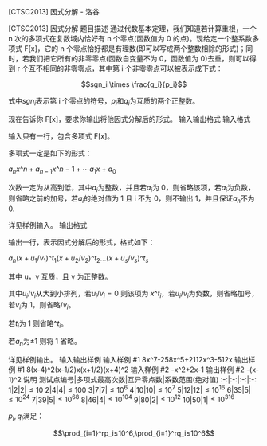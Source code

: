 



[CTSC2013] 因式分解 - 洛谷














[CTSC2013] 因式分解
题目描述
通过代数基本定理，我们知道若计算重根，一个 n 次的多项式在复数域内恰好有 n 个零点(函数值为 0 的点)。现给定一个整系数多项式 F[x]，它的 n 个零点恰好都是有理数(即可以写成两个整数相除的形式)；同时，若我们把它所有的非零零点(函数自变量不为 0，函数值为 0)去重，则可以得到 r 个互不相同的非零零点，其中第 i 个非零零点可以被表示成下式：

$$sgn_i \times \frac{q_i}{p_i}$$

式中$sgn_i$表示第 i 个零点的符号，$p_i$和$q_i$为互质的两个正整数。

现在告诉你 F[x]，要求你输出将他因式分解后的形式。
输入输出格式
输入格式

输入只有一行，包含多项式 F[x]。

多项式一定是如下的形式：

$a_n x$^$n + a_{n-1}x$^${n - 1} + ⋯ a_1x + a_0$

次数一定为从高到低，其中$a_i$为整数，并且若$a_i$为 0，则省略该项，若$a_i$为负数，则省略之前的加号，若$a_i$的绝对值为 1 且 i 不为 0，则不输出 1，并且保证$a_n$不为 0.

详见样例输入。
输出格式

输出一行，表示因式分解后的形式，格式如下：

$a_n (x + u_1/v_1)$^$t_1(x + u_2/v_2)$^$t_2 … (x + u_s/v_s)$^$t_s$

其中 u，v 互质，且 v 为正整数。

其中$u_i/v_i$从大到小排列，若$u_i/v_i = 0$ 则该项为 $x$^$t_i$，若$u_i/v_i$为负数，则省略加号，若$v_i$为 $1$，则省略$/v_i$。

若$t_i$为 $1$ 则省略^$t_i$。

若$a_n$为$±1$ 则将 $1$ 省略。

详见样例输出。
输入输出样例
输入样例 #1
8x^7-258x^5+2112x^3-512x
输出样例 #1
8(x-4)^2(x-1/2)x(x+1/2)(x+4)^2
输入样例 #2
-x^2+2x-1
输出样例 #2
-(x-1)^2
说明
测试点编号|多项式最高次数|互异零点数|系数范围(绝对值)
:-:|:-:|:-:|:-:
$1$|$2$|$2$|$≤ 10$
$2$|$4$|$4$|$≤ 100$
$3$|$7$|$7$|$≤ 10 ^ 6$
$4$|$10$|$10$|$≤ 10 ^ 7$
$5$|$12$|$12$|$≤ 10 ^ {16}$
$6$|$35$|$5$|$≤ 10 ^ {24}$
$7$|$39$|$5$|$≤ 10 ^ {68}$
$8$|$46$|$4$|$≤ 10 ^ {104}$
$9$|$80$|$2$|$≤ 10 ^ {12}$
$10$|$50$|$1$|$≤ 10 ^ {316}$

$p_i,q_i$满足：

$$\prod_{i=1}^rp_i≤10^6,\prod_{i=1}^rq_i≤10^6$$







